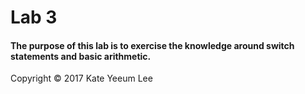 # Lab 3
#### The purpose of this lab is to exercise the knowledge around switch statements and basic arithmetic.

 Copyright © 2017 Kate Yeeum Lee
 
